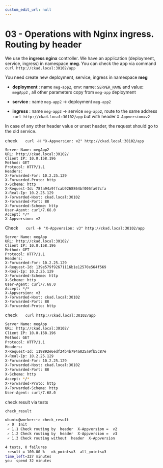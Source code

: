 ```yaml
---
custom_edit_url: null
---
```


# 03 - Operations with Nginx ingress. Routing by header

We use the **ingress nginx** controller.
We have an application (deployment, service, ingress) in namespace  **meg**. You can check the app via command  `curl http://ckad.local:30102/app`

You need create new deployment, service, ingress in namespace  **meg**

- **deployment** : name `meg-app2`, env:  name: `SERVER_NAME` and value: `megApp2` , all other parameters copy from  `meg-app` deployment

- **service**    : name `meg-app2`  -> deployment `meg-app2`

- **ingress**    : name `meg-app2`  -> service `meg-app2`, route to the same address  `curl http://ckad.local:30102/app`  but with header `X-Appversion=v2`

In case of any other header value or unset header, the request should go to the old service.

check `    curl -H "X-Appversion: v2" http://ckad.local:30102/app    `

```text
Server Name: megApp2
URL: http://ckad.local:30102/
Client IP: 10.0.158.196
Method: GET
Protocol: HTTP/1.1
Headers:
X-Forwarded-For: 10.2.25.129
X-Forwarded-Proto: http
X-Scheme: http
X-Request-Id: 78fa94a9ffcab9268864bf006fa67cfa
X-Real-Ip: 10.2.25.129
X-Forwarded-Host: ckad.local:30102
X-Forwarded-Port: 80
X-Forwarded-Scheme: http
User-Agent: curl/7.68.0
Accept: */*
X-Appversion: v2
```

Check `    curl -H "X-Appversion: v3" http://ckad.local:30102/app    `

```text
Server Name: megApp
URL: http://ckad.local:30102/
Client IP: 10.0.158.196
Method: GET
Protocol: HTTP/1.1
Headers:
X-Forwarded-For: 10.2.25.129
X-Request-Id: 139e579f92671116b1e12570e564f569
X-Real-Ip: 10.2.25.129
X-Forwarded-Scheme: http
X-Scheme: http
User-Agent: curl/7.68.0
Accept: */*
X-Appversion: v3
X-Forwarded-Host: ckad.local:30102
X-Forwarded-Port: 80
X-Forwarded-Proto: http
```

check `    curl http://ckad.local:30102/app    `

```sh
Server Name: megApp
URL: http://ckad.local:30102/
Client IP: 10.0.158.196
Method: GET
Protocol: HTTP/1.1
Headers:
X-Request-Id: 119892e6edf24b4b794a025a9fb5c87e
X-Real-Ip: 10.2.25.129
X-Forwarded-For: 10.2.25.129
X-Forwarded-Host: ckad.local:30102
X-Forwarded-Port: 80
X-Scheme: http
Accept: */*
X-Forwarded-Proto: http
X-Forwarded-Scheme: http
User-Agent: curl/7.68.0
```

check result via  tests

```sh
check_result
```

```sh
ubuntu@worker:~> check_result
 ✓ 0  Init
 ✓ 1.1 Check routing by  header  X-Appversion =  v2
 ✓ 1.2 Check routing by  header  X-Appversion =  v3
 ✓ 1.3 Check routing without  header  X-Appversion

4 tests, 0 failures
 result = 100.00 %   ok_points=3  all_points=3
time_left=327 minutes
you  spend 32 minutes
```
